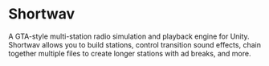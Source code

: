 # Shortwav
A GTA-style multi-station radio simulation and playback engine for Unity. Shortwav allows you to build stations, control transition sound effects, chain together multiple files to create longer stations with ad breaks, and more.
